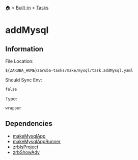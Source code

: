 <!--startTocHeader-->
[🏠](../../README.md) > [Built-in](../README.md) > [Tasks](README.md)
# addMysql
<!--endTocHeader-->


## Information

File Location:

    ${ZARUBA_HOME}zaruba-tasks/make/mysql/task.addMysql.yaml

Should Sync Env:

    false

Type:

    wrapper


## Dependencies

- [makeMysqlApp](make-mysql-app.md)
- [makeMysqlAppRunner](make-mysql-app-runner.md)
- [zrbIsProject](zrb-is-project.md)
- [zrbShowAdv](zrb-show-adv.md)



<!--startTocSubtopic-->

<!--endTocSubtopic-->